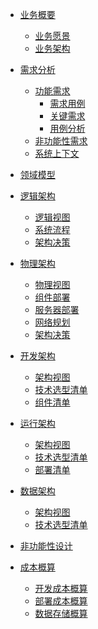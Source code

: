 - [业务概要](business/ "业务概要")
  - [业务愿景]()
  - [业务架构]()

- [需求分析](requirement/ "需求分析")
  - [功能需求]()
    - [需求用例]()
    - [关键需求]()
    - [用例分析]()
  - [非功能性需求]()
  - [系统上下文]()

- [领域模型]()

- [逻辑架构]()
  - [逻辑视图]()
  - [系统流程]()
  - [架构决策]()

- [物理架构]()
  - [物理视图]()
  - [组件部署]()
  - [服务器部署]()
  - [网络规划]()
  - [架构决策]()

- [开发架构]()
  - [架构视图]()
  - [技术选型清单]()
  - [组件清单]()

- [运行架构]()
  - [架构视图]()
  - [技术选型清单]()
  - [部署清单]()

- [数据架构]()
  - [架构视图]()
  - [技术选型清单]()

- [非功能性设计]()

- [成本概算]()
  - [开发成本概算]()
  - [部署成本概算]()
  - [数据存储概算]()